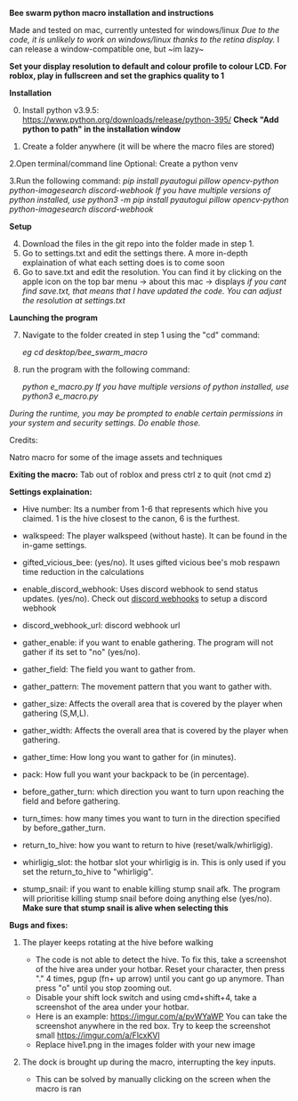**Bee swarm python macro installation and instructions**

Made and tested on mac, currently untested for windows/linux
*Due to  the code, it is unlikely to work on windows/linux thanks to the retina display.*
I can release a window-compatible one, but ~im lazy~

**Set your display resolution to default and colour profile to colour LCD. For roblox, play in fullscreen and set the graphics quality to 1**

**Installation**


0. Install python v3.9.5: https://www.python.org/downloads/release/python-395/
**Check "Add python to path"  in the installation window**

1. Create a folder anywhere (it will be where the macro files are stored)


2.Open terminal/command line
   Optional: Create a python venv
   

3.Run the following command:
   *pip install pyautogui pillow opencv-python python-imagesearch discord-webhook*
   *If you have multiple versions of python installed, use python3 -m pip install pyautogui pillow opencv-python python-imagesearch discord-webhook*

**Setup**

4. Download the files in the git repo into the folder made in step 1.
5. Go to settings.txt and edit the settings there. A more in-depth explaination of what each setting does is to come soon
6. Go to save.txt and edit the resolution. You can find it by clicking on the apple icon on the top bar menu -> about this mac -> displays
 *if you cant find save.txt, that means that I have updated the code. You can adjust the resolution at settings.txt*
 
 **Launching the program**

7. Navigate to the folder created in step 1 using the "cd" command:

   *eg cd desktop/bee_swarm_macro*

8. run the program with the following command:

   *python e_macro.py*
   *If you have multiple versions of python installed, use python3 e_macro.py*

*During the runtime, you may be prompted to enable certain permissions in your system and security settings. Do enable those.*

Credits:

Natro macro for some of the image assets and techniques

**Exiting the macro:**
Tab out of roblox and press ctrl z to quit (not cmd z)

**Settings explaination:**

- Hive number: Its a number from 1-6 that represents which hive you claimed. 1 is the hive closest to the canon, 6 is the furthest.
- walkspeed: The player walkspeed (without haste). It can be found in the in-game settings.
- gifted_vicious_bee: (yes/no). It uses gifted vicious bee's mob respawn time reduction in the calculations
- enable_discord_webhook: Uses discord webhook to send status updates. (yes/no). Check out [discord webhooks](https://support.discord.com/hc/en-us/articles/228383668-Intro-to-Webhooks) to setup a discord webhook
- discord_webhook_url: discord webhook url

- gather_enable: if you want to enable gathering. The program will not gather if its set to "no" (yes/no).
- gather_field: The field you want to gather from.
- gather_pattern: The movement pattern that you want to gather with.
- gather_size: Affects the overall area that is covered by the player when gathering (S,M,L).
- gather_width: Affects the overall area that is covered by the player when gathering.
- gather_time: How long you want to gather for (in minutes).
- pack: How full you want your backpack to be (in percentage).
- before_gather_turn: which direction you want to turn upon reaching the field and before gathering.
- turn_times: how many times you want to turn in the direction specified by before_gather_turn.
- return_to_hive: how you want to return to hive (reset/walk/whirligig).
- whirligig_slot: the hotbar slot your whirligig is in. This is only used if you set the return_to_hive to "whirligig".

- stump_snail: if you want to enable killing stump snail afk. The program will prioritise killing stump snail before doing anything else (yes/no). **Make sure that stump snail is alive when selecting this**

**Bugs and fixes:**


1. The player keeps rotating at the hive before walking
   - The code is not able to detect the hive. To fix this, take a screenshot of the hive area under your hotbar. Reset your character, then press "." 4        times, pgup (fn+ up arrow) until you cant go up anymore. Than press "o" until you stop zooming out. 
   - Disable your shift lock switch and using cmd+shift+4, take a screenshot of the area under your hotbar. 
   - Here is an example: https://imgur.com/a/pvWYaWP You can take the screenshot anywhere in the red box. Try to keep the screenshot small                    https://imgur.com/a/FlcxKVl
   - Replace hive1.png in the images folder with your new image

2. The dock is brought up during the macro, interrupting the key inputs.
   - This can be solved by manually clicking on the screen when the macro is ran



